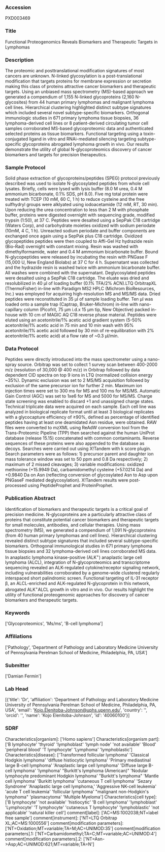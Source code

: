 ### Accession
PXD003469

### Title
Functional Proteogenomics Reveals Biomarkers and Therapeutic Targets in Lymphomas

### Description
The proteomic and posttranslational modification signatures of most cancers are unknown. N-linked glycosylation is a post-translational modification that targets proteins for membrane expression or secretion making this class of proteins attractive cancer biomarkers and therapeutic targets. Using an unbiased mass spectrometry (MS)-based approach we generated a compendium of 1,155 N-linked glycoproteins (2,160 N-glycosites) from 44 human primary lymphomas and malignant lymphoma cell lines. Hierarchical clustering highlighted distinct subtype signatures which included several novel subtype-specific biomarkers. Orthogonal immunologic studies in 671 primary lymphoma tissue biopsies, 36 lymphoma-derived cell lines or 8 patient-derived circulating tumor cell samples corroborated MS-based glycoproteomic data and authenticated selected proteins as tissue biomarkers. Functional targeting using a toxin-conjugated ligand in vitro and RNAi-mediated silencing targeting subtype-specific glycoproteins abrogated lymphoma growth in vivo. Our results demonstrate the utility of global N-glycoproteomics discovery of cancer biomarkers and targets for precision therapeutics.

### Sample Protocol
Solid phase extraction of glycoproteins/peptides (SPEG) protocol previously described was used to isolate N-glycosylated peptides from whole cell lysates. Briefly, cells were lysed with lysis buffer (8.0 M urea, 0.4 M ammonium bicarbonate, 0.1% SDS, pH 8.0). Five mg total protein were treated with TCEP (10 mM, 60 C, 1 h) to reduce cysteine and the free sulfhydryl groups were alklyated using iodoacetamide (12 mM, RT, 30 min). Upon reducing the urea concentration to less than 2 M with phosphate buffer, proteins were digested overnight with sequencing grade, modified trypsin (1:50), at 37 C. Peptides were desalted using a SepPak C18 cartridge (Waters Corp), and carbohydrate moieties oxidized with sodium periodate (10mM, 4 C, 1 h). Unreacted sodium periodate and buffer components are exchanged once again using a SepPak plus C18 cartridge. Oxidized glycopeptides peptides were then coupled to Affi-Gel Hz hydrazide resin (Bio-Rad) overnight with constant mixing. Resin was washed with dimethylformamide, water and 0.4 M ammonium bicarbonate buffer. Bound N-glycopeptides were released by incubating the resin with PNGase F (15,000 U, New England Biolabs) at 37 C for 4 h. Supernatant was collected and the hydrazide resin is washed twice with ammonium bicarbonate buffer. All washes were combined with the supernatant. Deglycosylated peptides were desalted using a SepPak C18 cartridge. The eluate was dried and resolubilized in 40 µl of loading buffer (0.1% TFA/2% ACN).LTQ OrbitrapXL (ThermoFisher) in-line with Paradigm MS2 HPLC (Michrom BioResources, Inc.) was employed for acquiring high-resolution MS and MS/MS data. Dried peptides were reconstituted in 35 μl of sample loading buffer. Ten μl was loaded onto a sample trap (Captrap, Bruker-Michrom) in-line with nano-capillary column (Picofrit, 75 μm i.d.x 15 μm tip, New Objective) packed in-house with 10 cm of MAGIC AQ C18 reverse phase material. Peptides were eluted using an acetonitrile/1% acetic acid gradient system (5-50% acetonitrile/1% acetic acid in 75 min and 10 min wash with 95% acetonitrile/1% acetic acid followed by 30 min of re-equilibration with 2% acetonitrile/1% acetic acid) at a flow rate of ~0.3 μl/min.

### Data Protocol
Peptides were directly introduced into the mass spectrometer using a nano-spray source. Orbitrap was set to collect 1 survey scan between 400-2000 m/z (resolution of 30,000 @ 400 m/z) in Orbitrap followed by data dependent CID spectra on top 9 ions in LTQ (normalized collision energy ~35%). Dynamic exclusion was set to 2 MS/MS acquisition followed by exclusion of the same precursor ion for further 2 min. Maximum ion injection times were set to 300 ms for MS and 100 ms for MS/MS. Automatic Gain Control (AGC) was set to 1xe6 for MS and 5000 for MS/MS. Charge state screening was enabled to discard +1 and unassigned charge states. Technical triplicate data were acquired on each sample. Each cell line was analyzed in biological replicate format until at least 3 biological replicates with a glycocapture efficiency of ≥90%, defined as percentage of identified peptides having at least one deamidated Asn residue, were obtained. RAW files were converted to mzXML using ReAdW conversion tool from the Trans-Proteomic Pipeline (TPP) then searched against the human UniProt database (release 15.15) concatenated with common contaminants. Reverse sequences of these proteins were also appended to the database as decoys. Searches were carried out using X!Tandem with k score plugin. Search parameters were as follows: 1) precursor parent and daughter ion mass tolerance window was set to 50 ppm and 0.8 Da respectively; 2) maximum of 2 missed cleavages; 3) variable modifications: oxidized methionine (+15.9949 Da), carbamidomethyl cysteine (+57.0214 Da) and +0.9840 Da on Asn (reflecting conversion of glycosylated Asn to Asp upon PNGaseF mediated deglycosylation). X!Tandem results were post-processed using PeptideProphet and ProteinProphet.

### Publication Abstract
Identification of biomarkers and therapeutic targets is a critical goal of precision medicine. N-glycoproteins are a particularly attractive class of proteins that constitute potential cancer biomarkers and therapeutic targets for small molecules, antibodies, and cellular therapies. Using mass spectrometry (MS), we generated a compendium of 1,091 N-glycoproteins (from 40 human primary lymphomas and cell lines). Hierarchical clustering revealed distinct subtype signatures that included several subtype-specific biomarkers. Orthogonal immunological studies in 671 primary lymphoma tissue biopsies and 32 lymphoma-derived cell lines corroborated MS data. In anaplastic lymphoma kinase-positive (ALK<sup>+</sup>) anaplastic large cell lymphoma (ALCL), integration of N-glycoproteomics and transcriptome sequencing revealed an ALK-regulated cytokine/receptor signaling network, including vulnerabilities corroborated by a genome-wide clustered regularly interspaced short palindromic screen. Functional targeting of IL-31 receptor &#x3b2;, an ALCL-enriched and ALK-regulated N-glycoprotein in this network, abrogated ALK<sup>+</sup>ALCL growth in vitro and in vivo. Our results highlight the utility of functional proteogenomic approaches for discovery of cancer biomarkers and therapeutic targets.

### Keywords
['Glycoproteomics', 'Ms/ms', 'B-cell lymphoma']

### Affiliations
['Pathology', 'Department of Pathology and Laboratory Medicine University of Pennsylvania Perelman School of Medicine, Philadelphia, PA, USA']

### Submitter
['Damian Fermin']

### Lab Head
[{'title': 'Dr', 'affiliation': 'Department of Pathology and Laboratory Medicine University of Pennsylvania Perelman School of Medicine, Philadelphia, PA, USA', 'email': 'Kojo.Elenitoba-Johnson@uphs.upenn.edu', 'country': '', 'orcid': '', 'name': 'Kojo Elenitoba-Johnson', 'id': '40060100'}]

### SDRF
Characteristics[organism]: ['Homo sapiens']
Characteristics[organism part]: ['B lymphocyte' 'thyroid' 'lymphoblast' 'lymph node' 'not available'
 'Blood' 'peripheral blood' 'T lymphocyte' 'Lymphoma' 'lymphoblastic']
Characteristics[disease]: ['Transformed follicular lymphoma' 'Classical Hodgkin lymphoma'
 'diffuse histiocytic lymphoma'
 'Primary mediastinal large B-cell lymphoma'
 'Anaplastic large cell lymphoma' 'Diffuse large B-cell lymphoma'
 'lymphoma' "Burkitt's lymphoma (American)"
 'Nodular lymphocyte predominant Hodgkin lymphoma' "Burkitt's lymphoma"
 'Mantle cell lymphoma' 'Burkitt lymphoma' 'cutaneous T cell lymphoma'
 'Sezary Syndrome' 'Anaplastic large cell lymphoma,'
 'Aggressive NK-cell leukemia' 'acute T cell leukemia'
 'follicular lymphoma' "malignant non-Hodgkin's lymphoma" 'plasmacytoma'
 'Multiple Myeloma']
Characteristics[cell type]: ['B lymphocyte' 'not available' 'histiocytic' 'B cell lymphoma'
 'lymphoblast' 'Lymphocyte' 'T lymphocyte' 'cutaneous T lymphocyte'
 'lymphoblastic' 'not applicable' 'natural killer cell']
comment[label]: ['AC=MS:1002038;NT=label free sample']
comment[instrument]: ['NT=LTQ Orbitrap XL;AC=MS:1000556']
comment[modification parameters]: ['NT=Oxidation;MT=variable;TA=M;AC=UNIMOD:35']
comment[modification parameters].1: ['NT=Carbamidomethyl;TA=C;MT=variable;AC=UNIMOD:4']
comment[modification parameters].2: ['NT=Asn->Asp;AC=UNIMOD:621;MT=variable;TA=N']

